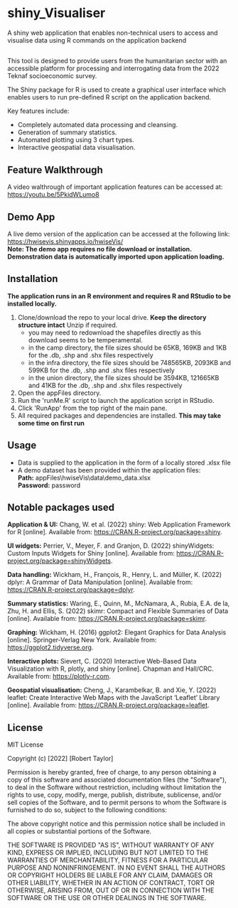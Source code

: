 # shiny_Visualiser
A shiny web application that enables non-technical users to access and visualise data using R commands on the application backend

## 
This tool is designed to provide users from the humanitarian sector with an accessible platform for processing and interrogating data from the 2022 Teknaf socioeconomic survey.     

The Shiny package for R is used to create a graphical user interface which enables users to run pre-defined R script on the application backend.    

Key features include:    
* Completely automated data processing and cleansing.     
* Generation of summary statistics.    
* Automated plotting using 3 chart types.    
* Interactive geospatial data visualisation.

## Feature Walkthrough
A video walthrough of important application features can be accessed at:    
https://youtu.be/5PkidWLumo8

## Demo App
A live demo version of the application can be accessed at the following link:    
https://hwisevis.shinyapps.io/hwiseVis/    
**Note: The demo app requires no file download or installation. Demonstration data is automatically imported upon application loading.**    

## Installation    
**The application runs in an R environment and requires R and RStudio to be installed locally.**
1. Clone/download the repo to your local drive. **Keep the directory structure intact** Unzip if required.  
   - you may need to redownload the shapefiles directly as this download seems to be temperamental.
   - in the camp directory, the file sizes should be 65KB, 169KB and 1KB for the .db, .shp and .shx files respectively
   - in the infra directory, the file sizes should be 748565KB, 2093KB and 599KB for the .db, .shp and .shx files respectively
   - in the union directory, the file sizes should be 3594KB, 121665KB and 41KB for the .db, .shp and .shx files respectively
3. Open the appFiles directory.
4. Run the 'runMe.R' script to launch the application script in RStudio.
5. Click 'RunApp' from the top right of the main pane.
6. All required packages and dependencies are installed. **This may take some time on first run**

## Usage
* Data is supplied to the application in the form of a locally stored .xlsx file    
* A demo dataset has been provided within the application files:    
    **Path:**  appFiles\hwiseVis\data\demo_data.xlsx    
    **Password:** password
    
## Notable packages used

**Application & UI:** Chang, W. et al. (2022) shiny: Web Application Framework for R [online].  Available from: https://CRAN.R-project.org/package=shiny.    

**UI widgets:** Perrier, V., Meyer, F. and Granjon, D. (2022) shinyWidgets: Custom Inputs Widgets for Shiny [online].  Available from: https://CRAN.R-project.org/package=shinyWidgets.    

**Data handling:** Wickham, H., François, R., Henry, L. and Müller, K. (2022) dplyr: A Grammar of Data Manipulation [online].  Available from: https://CRAN.R-project.org/package=dplyr.    

**Summary statistics:** Waring, E., Quinn, M., McNamara, A., Rubia, E.A. de la, Zhu, H. and Ellis, S. (2022) skimr: Compact and Flexible Summaries of Data [online].  Available from: https://CRAN.R-project.org/package=skimr.    

**Graphing:** Wickham, H. (2016) ggplot2: Elegant Graphics for Data Analysis [online].  Springer-Verlag New York. Available from: https://ggplot2.tidyverse.org. 

**Interactive plots:** Sievert, C. (2020) Interactive Web-Based Data Visualization with R, plotly, and shiny [online].  Chapman and Hall/CRC. Available from: https://plotly-r.com.    

**Geospatial visualisation:** Cheng, J., Karambelkar, B. and Xie, Y. (2022) leaflet: Create Interactive Web Maps with the JavaScript ‘Leaflet’ Library [online].  Available from: https://CRAN.R-project.org/package=leaflet. 

## License
MIT License    

Copyright (c) [2022] [Robert Taylor]

Permission is hereby granted, free of charge, to any person obtaining a copy
of this software and associated documentation files (the "Software"), to deal
in the Software without restriction, including without limitation the rights
to use, copy, modify, merge, publish, distribute, sublicense, and/or sell
copies of the Software, and to permit persons to whom the Software is
furnished to do so, subject to the following conditions:

The above copyright notice and this permission notice shall be included in all
copies or substantial portions of the Software.

THE SOFTWARE IS PROVIDED "AS IS", WITHOUT WARRANTY OF ANY KIND, EXPRESS OR
IMPLIED, INCLUDING BUT NOT LIMITED TO THE WARRANTIES OF MERCHANTABILITY,
FITNESS FOR A PARTICULAR PURPOSE AND NONINFRINGEMENT. IN NO EVENT SHALL THE
AUTHORS OR COPYRIGHT HOLDERS BE LIABLE FOR ANY CLAIM, DAMAGES OR OTHER
LIABILITY, WHETHER IN AN ACTION OF CONTRACT, TORT OR OTHERWISE, ARISING FROM,
OUT OF OR IN CONNECTION WITH THE SOFTWARE OR THE USE OR OTHER DEALINGS IN THE
SOFTWARE.
